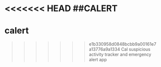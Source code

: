 <<<<<<< HEAD
##CALERT
=======
# calert
>>>>>>> e1b330958d0848bcbb9a00161e7a13776a9a1334
Cal suspicious activity tracker and emergency alert app
